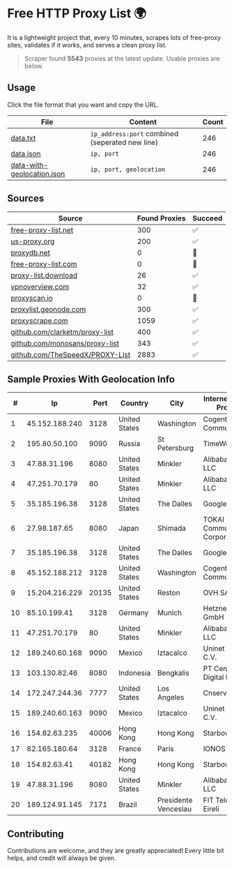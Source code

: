 
# Free HTTP Proxy List 🌍

It is a lightweight project that, every 10 minutes, scrapes lots of free-proxy sites, validates if it works, and serves a clean proxy list.


> Scraper found **5543** proxies at the latest update. Usable proxies are below.

## Usage

Click the file format that you want and copy the URL.


|File|Content|Count|
|----|-------|-----|
|[data.txt](https://raw.githubusercontent.com/themiralay/Proxy-List-World/master/data.txt)|`ip_address:port` combined (seperated new line)|246|
|[data.json](https://raw.githubusercontent.com/themiralay/Proxy-List-World/master/data.json)|`ip, port`|246|
|[data-with-geolocation.json](https://raw.githubusercontent.com/themiralay/Proxy-List-World/master/data-with-geolocation.json)|`ip, port, geolocation`|246|

## Sources

|Source|Found Proxies|Succeed|
|------|-------------|-------|
|[free-proxy-list.net](https://free-proxy-list.net)|300|✅|
|[us-proxy.org](https://www.us-proxy.org)|200|✅|
|[proxydb.net](http://proxydb.net)|0|🚫|
|[free-proxy-list.com](https://free-proxy-list.com/?page=&port=&type%5B%5D=http&type%5B%5D=https&up_time=0&search=Search)|0|🚫|
|[proxy-list.download](https://www.proxy-list.download/HTTP)|26|✅|
|[vpnoverview.com](https://vpnoverview.com/privacy/anonymous-browsing/free-proxy-servers)|32|✅|
|[proxyscan.io](https://www.proxyscan.io)|0|🚫|
|[proxylist.geonode.com](https://proxylist.geonode.com/api/proxy-list?limit=300&page=1&sort_by=lastChecked&sort_type=desc&protocols=http,https)|300|✅|
|[proxyscrape.com](https://api.proxyscrape.com/v2/?request=displayproxies&protocol=http&timeout=10000&country=all&ssl=all&anonymity=all)|1059|✅|
|[github.com/clarketm/proxy-list](https://raw.githubusercontent.com/clarketm/proxy-list/master/proxy-list-raw.txt)|400|✅|
|[github.com/monosans/proxy-list](https://raw.githubusercontent.com/monosans/proxy-list/main/proxies/http.txt)|343|✅|
|[github.com/TheSpeedX/PROXY-List](https://raw.githubusercontent.com/TheSpeedX/PROXY-List/master/http.txt)|2883|✅|


## Sample Proxies With Geolocation Info

|#|Ip|Port|Country|City|Internet Service Provider|
|-|--|----|-------|----|-------------------------|
|1|45.152.188.240|3128|United States|Washington|Cogent Communications|
|2|195.80.50.100|9090|Russia|St Petersburg|TimeWeb Ltd.|
|3|47.88.31.196|8080|United States|Minkler|Alibaba.com LLC|
|4|47.251.70.179|80|United States|Minkler|Alibaba Cloud LLC|
|5|35.185.196.38|3128|United States|The Dalles|Google LLC|
|6|27.98.187.65|8080|Japan|Shimada|TOKAI Communications Corporation|
|7|35.185.196.38|3128|United States|The Dalles|Google LLC|
|8|45.152.188.212|3128|United States|Washington|Cogent Communications|
|9|15.204.216.229|20135|United States|Reston|OVH SAS|
|10|85.10.199.41|3128|Germany|Munich|Hetzner Online GmbH|
|11|47.251.70.179|80|United States|Minkler|Alibaba Cloud LLC|
|12|189.240.60.168|9090|Mexico|Iztacalco|Uninet S.A. de C.V.|
|13|103.130.82.46|8080|Indonesia|Bengkalis|PT Central Digital Network|
|14|172.247.244.36|7777|United States|Los Angeles|Cnservers LLC|
|15|189.240.60.163|9090|Mexico|Iztacalco|Uninet S.A. de C.V.|
|16|154.82.63.235|40006|Hong Kong|Hong Kong|Starbow Ltd|
|17|82.165.180.64|3128|France|Paris|IONOS SE|
|18|154.82.63.41|40182|Hong Kong|Hong Kong|Starbow Ltd|
|19|47.88.31.196|8080|United States|Minkler|Alibaba.com LLC|
|20|189.124.91.145|7171|Brazil|Presidente Venceslau|FIT Telecom Eireli|



## Contributing

Contributions are welcome, and they are greatly appreciated! Every
little bit helps, and credit will always be given.

